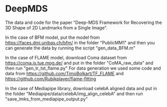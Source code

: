 # DeepMDS
The data and code for the paper "Deep-MDS Framework for Recovering the 3D Shape of 2D Landmarks from a Single Image".

In the case of BFM model, put the model from 
https://faces.dmi.unibas.ch/bfm/
in the folder "PublicMM1" and then you can generate the data by running the script "gen_data_BFM.m"

In the case of FLAME model, download Coma dataset from
https://coma.is.tue.mpg.de/
and put in the folder "CoMA_raw_data" and then run "gen_tr_tst_flame.py"
For data generation we used some code and data from 
https://github.com/TimoBolkart/TF_FLAME
and 
https://github.com/Rubikplayer/flame-fitting


In the case of Mediapipe library, download celebA aligned data and put in the folder "Mediapipe/data/celebA/img_align_celebA" and then run "save_lmks_from_mediapipe_output.py"
